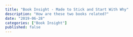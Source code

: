 ```yaml
---
title: "Book Insight - Made to Stick and Start With Why"
description: "How are these two books related?"
date: "2019-06-28"
categories: ["Book Insight"]
published: false
---
```


## 